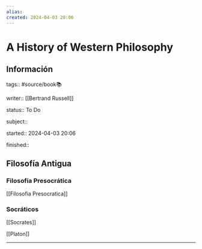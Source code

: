 ```yaml
---
alias: 
created: 2024-04-03 20:06
---
```

# A History of Western Philosophy
## Información
tags:: #source/book📚 

writer:: [[Bertrand Russell]]

status:: To Do

subject::

started:: 2024-04-03 20:06

finished::

## Filosofía Antigua
### Filosofía Presocrática
[[Filosofia Presocratica]]

### Socráticos
[[Socrates]]

[[Platon]]
___

